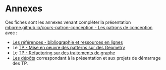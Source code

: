 # Annexes

Ces fiches sont les annexes venant compléter la présentation [mborne.github.io/cours-patron-conception - Les patrons de conception](../#1) avec :

* [Les références - bibliographie et ressources en lignes](references.md)
* Le [TP - Mise en oeuvre des patterns sur des Geometry](tp-geometry/index.md)
* Le [TP - Réfactoring sur des traitements de graphe](tp-graph/index.md)
* [Les dépôts](depots.md) correspondant à la présentation et aux projets de démarrage des TP.

